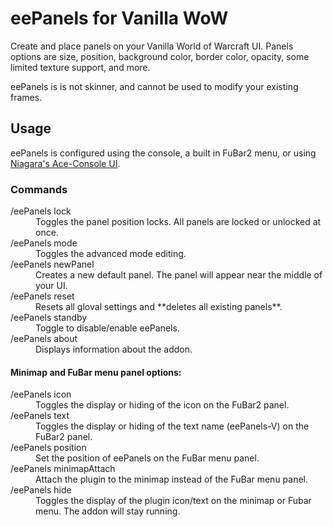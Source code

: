 # eePanels for Vanilla WoW

Create and place panels on your Vanilla World of Warcraft UI. Panels options are size, position, background color, border color, opacity, some limited texture support, and more. 

eePanels is is not skinner, and cannot be used to modify your existing frames.

## Usage
eePanels is configured using the console, a built in FuBar2 menu, or using [Niagara's Ace-Console UI](https://github.com/laytya/Niagara).

### Commands

<dl>
  <dt>/eePanels lock</dt>
  <dd>Toggles the panel position locks. All panels are locked or unlocked at once.</dd>
  <dt> /eePanels mode</dt>
  <dd>Toggles the advanced mode editing.</dd>
  <dt> /eePanels newPanel</dt>
  <dd>Creates a new default panel. The panel will appear near the middle of your UI.</dd>
  <dt> /eePanels reset</dt>
  <dd>Resets all gloval settings and **deletes all existing panels**.</dd>
  <dt> /eePanels standby</dt>
  <dd>Toggle to disable/enable eePanels.</dd>
  <dt> /eePanels about</dt>
  <dd>Displays information about the addon.</dd>
</dl>

#### Minimap and FuBar menu panel options:

<dl>
  <dt> /eePanels icon</dt>
  <dd>Toggles the display or hiding of the icon on the FuBar2 panel.</dd>
  <dt> /eePanels text</dt>
  <dd>Toggles the display or hiding of the text name (eePanels-V) on the FuBar2 panel.</dd>
  <dt> /eePanels position</dt>
  <dd>Set the position of eePanels on the FuBar menu panel.</dd>
  <dt> /eePanels minimapAttach</dt>
  <dd>Attach the plugin to the minimap instead of the FuBar menu panel.</dd>
  <dt> /eePanels hide</dt>
  <dd>Toggles the display of the plugin icon/text on the minimap or Fubar menu. The addon will stay running.</dd>
</dl>
